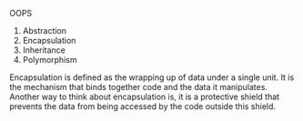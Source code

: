 OOPS


1. Abstraction
2. Encapsulation
3. Inheritance
4. Polymorphism


Encapsulation is defined as the wrapping up of data under a single unit. It is the mechanism that binds together code and the data it manipulates. Another way to think about encapsulation is, it is a protective shield that prevents the data from being accessed by the code outside this shield. 

